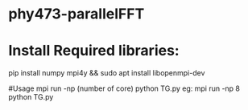 # phy473-parallelFFT
# Install Required libraries: 
pip install numpy mpi4y && 
sudo apt install libopenmpi-dev

#Usage
mpi run -np (number of core) python TG.py
eg: mpi run -np 8 python TG.py

